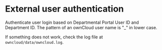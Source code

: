 External user authentication
============================
Authenticate user login based on Departmental Portal User ID and Department ID. The pattern of an ownCloud user name is "<DP DEPTID>_<DP UID>" in lower case.

If something does not work, check the log file at `owncloud/data/owncloud.log`.

